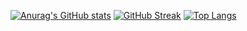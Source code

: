 [![Anurag's GitHub stats](https://github-readme-stats.vercel.app/api?username=kaskil12)](https://github.com/anuraghazra/github-readme-stats)
[![GitHub Streak](https://streak-stats.demolab.com/?user=kaskil12)](https://git.io/streak-stats)
[![Top Langs](https://github-readme-stats.vercel.app/api/top-langs/?username=kaskil12)](https://github.com/anuraghazra/github-readme-stats)

